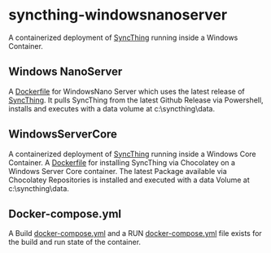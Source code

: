 # syncthing-windowsnanoserver

A containerized deployment of [SyncThing](https://syncthing.net) running inside a Windows Container.

## Windows NanoServer

A [Dockerfile](./Dockerfile) for WindowsNano Server which uses the latest release of [SyncThing](https://syncthing.net).
It pulls SyncThing from the latest Github Release via Powershell, installs and executes with a data volume at c:\syncthing\data.
 
## WindowsServerCore

A containerized deployment of [SyncThing](https://syncthing.net) running inside a Windows Core Container.
A [Dockerfile](./Dockerfile.windowsservercore) for installing SyncThing via Chocolatey on a Windows Server Core container.
The latest Package available via Chocolatey Repositories is installed and executed with a data Volume at c:\syncthing\data.

## Docker-compose.yml
A Build [docker-compose.yml](./docker-compose.yml) and a RUN [docker-compose.yml](./compose/docker-compose.yml) file exists for the build and run state of the container.
